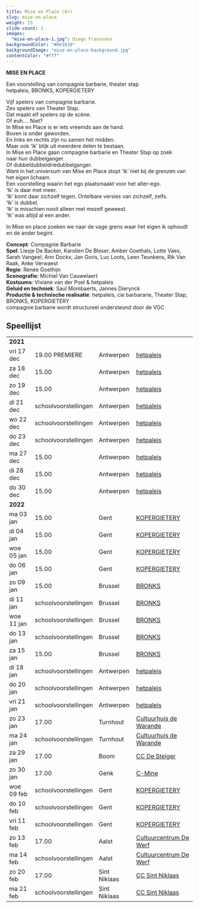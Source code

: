 ```yaml
---
title: Mise en Place (6+)
slug: mise-en-place
weight: 15
slide-count: 1
images:
  "mise-en-place-1.jpg": Diego Franssens
backgroundColor: "#0e1619"
backgroundImage: "mise-en-place-background.jpg"
contentColor: "#fff"
---
```

<style>
    #main {
        background-repeat: repeat;
    }
</style>
**MISE EN PLACE**<br>

Een voorstelling van compagnie barbarie, theater stap<br>
hetpaleis, BRONKS, KOPERGIETERY

Vijf spelers van compagnie barbarie.<br>
Zes spelers van Theater Stap.<br>
Dat maakt elf spelers op de scène.<br>
Of euh…. Niet?<br>
In Mise en Place is er iets vreemds aan de hand.<br>
Boven is onder geworden.<br>
En links en rechts zijn nu samen het midden.<br>
Maar ook ‘ik’ blijk uit meerdere delen te bestaan.<br>
In Mise en Place gaan compagnie barbarie en Theater Stap op zoek<br>
naar hun dubbelganger.<br>
Of dubbeldubbeldriedubbelganger.<br>
Want in het universum van Mise en Place stopt ‘ik’ niet bij de grenzen van het eigen lichaam.<br>
Een voorstelling waarin het ego plaatsmaakt voor het alter-ego.<br>
‘Ik’ is daar met meer.<br>
‘Ik’ komt daar zichzelf tegen. Ontelbare versies van zichzelf, zelfs.<br>
‘Ik’ is dubbel. <br>
‘Ik’ is misschien nooit alleen met mezelf geweest.<br>
‘Ik’ was altijd al een ander.<br>

In Mise en place zoeken we naar de vage grens waar het eigen ik ophoudt en de ander begint.

**Concept**: Compagnie Barbarie<br>
**Spel**: Liesje De Backer, Karolien De Bleser, Amber Goethals, Lotte Vaes, Sarah Vangeel, Ann Dockx, Jan Goris, Luc Loots, Leen Teunkens, Rik Van Raak, Anke Verwaest<br>
**Regie**: Renée Goethijn<br>
**Scenografie**: Michiel Van Cauwelaert<br>
**Kostuums**: Viviane van der Poel &amp; hetpaleis<br>
**Geluid en techniek**: Saul Mombaerts, Jannes Dierynck<br>
**Productie &amp; technische realisatie**: hetpaleis, cie barbararie, Theater Stap, BRONKS, KOPERGIETERY<br>
compagnie barbarie wordt structureel ondersteund door de VGC

## Speellijst
<div class="table-responsive">
<table class="speellijst">
<tr><td colspan="5"><strong>2021</strong></td></tr>
<tr><td>vri 17 dec</td><td>19.00 PREMIERE</td><td>Antwerpen</td><td><a href="https://www.hetpaleis.be/">hetpaleis</a></td></tr>
<tr><td>za 18 dec</td><td>15.00</td><td>Antwerpen</td><td><a href="https://www.hetpaleis.be/">hetpaleis</a></td></tr>
<tr><td>zo 19 dec</td><td>15.00</td><td>Antwerpen</td><td><a href="https://www.hetpaleis.be/">hetpaleis</a></td></tr>
<tr><td>di 21 dec</td><td>schoolvoorstellingen</td><td>Antwerpen</td><td><a href="https://www.hetpaleis.be/">hetpaleis</a></td></tr>
<tr><td>wo 22 dec</td><td>schoolvoorstellingen</td><td>Antwerpen</td><td><a href="https://www.hetpaleis.be/">hetpaleis</a></td></tr>
<tr><td>do 23 dec</td><td>schoolvoorstellingen</td><td>Antwerpen</td><td><a href="https://www.hetpaleis.be/">hetpaleis</a></td></tr>
<tr><td>ma 27 dec</td><td>15.00</td><td>Antwerpen</td><td><a href="https://www.hetpaleis.be/">hetpaleis</a></td></tr>
<tr><td>di 28 dec</td><td>15.00</td><td>Antwerpen</td><td><a href="https://www.hetpaleis.be/">hetpaleis</a></td></tr>
<tr><td>do 30 dec</td><td>15.00</td><td>Antwerpen</td><td><a href="https://www.hetpaleis.be/">hetpaleis</a></td></tr>

<tr><td colspan="5"><strong>2022</strong></td></tr>
<tr><td>ma 03 jan</td><td>15.00</td><td>Gent</td><td><a href="https://www.kopergietery.be/">KOPERGIETERY</a></td></tr>
<tr><td>di 04 jan</td><td>15.00</td><td>Gent</td><td><a href="https://www.kopergietery.be/">KOPERGIETERY</a></td></tr>
<tr><td>woe 05 jan</td><td>15.00</td><td>Gent</td><td><a href="https://www.kopergietery.be/">KOPERGIETERY</a></td></tr>
<tr><td>do 06 jan</td><td>15.00</td><td>Gent</td><td><a href="https://www.kopergietery.be/">KOPERGIETERY</a></td></tr>
<tr><td>zo 09 jan</td><td>15.00</td><td>Brussel</td><td><a href="https://www.bronks.be/">BRONKS</a></td></tr>
<tr><td>di 11 jan</td><td>schoolvoorstellingen</td><td>Brussel</td><td><a href="https://www.bronks.be/">BRONKS</a></td></tr>
<tr><td>woe 11 jan</td><td>schoolvoorstellingen</td><td>Brussel</td><td><a href="https://www.bronks.be/">BRONKS</a></td></tr>
<tr><td>do 13 jan</td><td>schoolvoorstellingen</td><td>Brussel</td><td><a href="https://www.bronks.be/">BRONKS</a></td></tr>
<tr><td>za 15 jan</td><td>15.00</td><td>Brussel</td><td><a href="https://www.bronks.be/">BRONKS</a></td></tr>
<tr><td>di 18 jan</td><td>schoolvoorstellingen</td><td>Antwerpen</td><td><a href="https://www.hetpaleis.be/">hetpaleis</a></td></tr>
<tr><td>do 20 jan</td><td>schoolvoorstellingen</td><td>Antwerpen</td><td><a href="https://www.hetpaleis.be/">hetpaleis</a></td></tr>
<tr><td>vri 21 jan</td><td>schoolvoorstellingen</td><td>Antwerpen</td><td><a href="https://www.hetpaleis.be/">hetpaleis</a></td></tr>
<tr><td>zo 23 jan</td><td>17.00</td><td>Turnhout</td><td><a href="https://www.warande.be/">Cultuurhuis de Warande</a></td></tr>
<tr><td>ma 24 jan</td><td>schoolvoorstellingen</td><td>Turnhout</td><td><a href="https://www.warande.be/">Cultuurhuis de Warande</a></td></tr>
<tr><td>za 29 jan</td><td>17.00</td><td>Boom</td><td><a href="https://www.desteigerboom.be/">CC De Steiger</a></td></tr>
<tr><td>zo 30 jan</td><td>17.00</td><td>Genk</td><td><a href="https://www.c-mine.be/">C-Mine</a></td></tr>
<tr><td>woe 09 feb</td><td>schoolvoorstellingen</td><td>Gent</td><td><a href="https://www.kopergietery.be/">KOPERGIETERY</a></td></tr>
<tr><td>do 10 feb</td><td>schoolvoorstellingen</td><td>Gent</td><td><a href="https://www.kopergietery.be/">KOPERGIETERY</a></td></tr>
<tr><td>vri 11 feb</td><td>schoolvoorstellingen</td><td>Gent</td><td><a href="https://www.kopergietery.be/">KOPERGIETERY</a></td></tr>
<tr><td>zo 13 feb</td><td>17.00</td><td>Aalst</td><td><a href="https://www.ccdewerf.be/">Cultuurcentrum De Werf</a></td></tr>
<tr><td>ma 14 feb</td><td>schoolvoorstellingen</td><td>Aalst</td><td><a href="https://www.ccdewerf.be/">Cultuurcentrum De Werf</a></td></tr>
<tr><td>zo 20 feb</td><td>17.00</td><td>Sint Niklaas</td><td><a href="https://www.ccsint-niklaas.be/">CC Sint Niklaas</a></td></tr>
<tr><td>ma 21 feb</td><td>schoolvoorstellingen</td><td>Sint Niklaas</td><td><a href="https://www.ccsint-niklaas.be/">CC Sint Niklaas</a></td></tr>  
  
  
